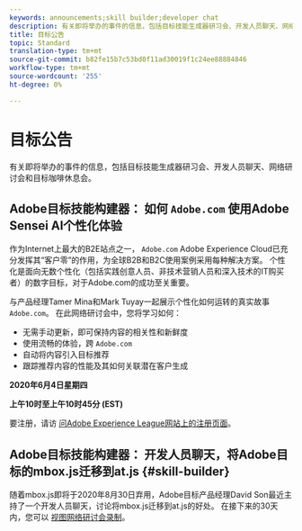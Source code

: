 ```yaml
---
keywords: announcements;skill builder;developer chat
description: 有关即将举办的事件的信息，包括目标技能生成器研习会、开发人员聊天、网络研讨会和目标咖啡休息会。
title: 目标公告
topic: Standard
translation-type: tm+mt
source-git-commit: b82fe15b7c53bd0f11ad30019f1c24ee88884846
workflow-type: tm+mt
source-wordcount: '255'
ht-degree: 0%

---
```



# 目标公告

有关即将举办的事件的信息，包括目标技能生成器研习会、开发人员聊天、网络研讨会和目标咖啡休息会。

## Adobe目标技能构建器： 如何 `Adobe.com` 使用Adobe Sensei AI个性化体验

作为Internet上最大的B2E站点之一， `Adobe.com` Adobe Experience Cloud已充分发挥其“客户零”的作用，为全球B2B和B2C使用案例采用每种解决方案。 个性化是面向无数个性化（包括实践创意人员、非技术营销人员和深入技术的IT购买者）的数字目标，对于Adobe.com的成功至关重要。

与产品经理Tamer Mina和Mark Tuyay一起展示个性化如何运转的真实故事 `Adobe.com`。 在此网络研讨会中，您将学习如何：

* 无需手动更新，即可保持内容的相关性和新鲜度
* 使用流畅的体验，跨 `Adobe.com`
* 自动将内容引入目标推荐
* 跟踪推荐内容的性能及其如何关联潜在客户生成

**2020年6月4日星期四**

**上午10时至上午10时45分 (EST)**

要注册，请访 [问Adobe Experience League网站上的注册页面](https://atskillbuilder-senseiai.experienceleague.adobeevents.com/)。

## Adobe目标技能构建器： 开发人员聊天，将Adobe目标的mbox.js迁移到at.js {#skill-builder}

随着mbox.js即将于2020年8月30日弃用，Adobe目标产品经理David Son最近主持了一个开发人员聊天，讨论将mbox.js迁移到at.js的好处。 在接下来的30天内，您可以 [视图网络研讨会录制](https://seminars.adobeconnect.com/ptdo6mfo6qn6/?proto=true)。
